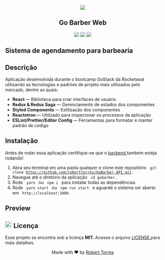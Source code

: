 <p align="center">
<a href="https://camo.githubusercontent.com/7baf6382e2c501340f329201a9cb74751342394fb1b79d56d833f841b9f52c7b/68747470733a2f2f726f636b6574736561742d63646e2e73332d73612d656173742d312e616d617a6f6e6177732e636f6d2f626f6f7463616d702d6865616465722e706e67">
    <img src="https://camo.githubusercontent.com/7baf6382e2c501340f329201a9cb74751342394fb1b79d56d833f841b9f52c7b/68747470733a2f2f726f636b6574736561742d63646e2e73332d73612d656173742d312e616d617a6f6e6177732e636f6d2f626f6f7463616d702d6865616465722e706e67"> 
</a>
</p>

<h2 align = "center"> Go Barber Web </h2>
<p align="center">
<img src = "https://camo.githubusercontent.com/152509de9d7cf158d809dcd903f03b49b94bc9b3a3106274cdcd0898d3f7460b/68747470733a2f2f696d672e736869656c64732e696f2f62616467652f2d52656163744a532d626c7565">
<img src= "https://camo.githubusercontent.com/a5306419ba93e82c301c94fa774ac0a433cedd91e200966899aadb1006281a68/68747470733a2f2f696d672e736869656c64732e696f2f62616467652f2d526561637425323052656475782d626c756576696f6c6574">
<img src ="https://camo.githubusercontent.com/34054deb0528954e45aaf4f15a87df2bd1d998a7fdeeb06bfa31f6a9628d437d/68747470733a2f2f696d672e736869656c64732e696f2f62616467652f2d5265647578253230536167612d627269676874677265656e">
</p>

<h2> Sistema de agendamento para barbearia </h2> 

<h2> Descrição </h2> 

Aplicação desenvolvida durante o bootcamp GoStack da Rocketseat utilizando as tecnologias e padrões de projeto mais utilizados pelo mercado, dentre as quais:

<ul>
  <li>
    <b> React </b> — Biblioteca para criar interfaces de usuário
  </li>
  <li>
    <b> Redux & Redux Saga </b> — Gerenciamento de estados dos componentes
  </li>
  <li>
    <b> Styled Components </b> — Estilização dos componentes
  </li>
  <li>
    <b> Reactotron </b> — Utilizado para inspecionar os processos da aplicação
  </li>
  <li>
    <b> ESLint/Prettier/Editor Config </b> — Ferramentas para formatar e manter padrão de código
  </li>  
</ul>
    
<h2> Instalação </h2>

Antes de rodar essa aplicação certifique-se que o <a href="https://github.com/roberttorres/GoBarber-API"> backend </a> também esteja rodando! <p>
  
1. Abra seu terminal em uma pasta qualquer e clone este repositório <code> git clone https://github.com/roberttorres/GoBarber-API.git. </code>
2. Navegue até o diretório da aplicação <code> cd gobarber. </code>
3. Rode <code> yarn </code> ou <code> npm i </code> para instalar todas as dependências.
4. Rode <code> yarn start </code> ou <code> npm run start </code> e aguarde o sistema ser aberto em <code> http://localhost:3000. </code>

<h2> Preview </h2>


<h2> <img src = "https://github.githubassets.com/images/icons/emoji/unicode/1f4dd.png" width = "22" height = "22" > Licença </h2>

Esse projeto se encontra sob a licença <b> MIT. </b> Acesse o arquivo <a href="/LICENSE"> LICENSE </a> para mais detalhes.    

<p align="center"> 
    Made with ❤️ by <a href="https://www.linkedin.com/in/robert-torres1000/">Robert Torres</a>
</p>    

